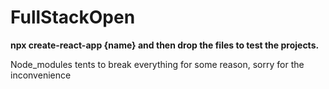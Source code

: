 ﻿# FullStackOpen

<p><strong>npx create-react-app {name} and then drop the files to test the projects.</strong></p>
<p>Node_modules tents to break everything for some reason, sorry for the inconvenience</p>
